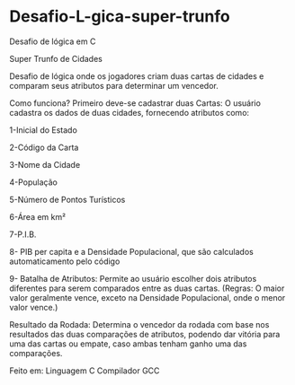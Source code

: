 # Desafio-L-gica-super-trunfo
Desafio de lógica em C 

Super Trunfo de Cidades

Desafio de lógica onde os jogadores criam duas cartas de cidades e comparam seus atributos para determinar um vencedor.

Como funciona?
Primeiro deve-se cadastrar duas Cartas: O usuário cadastra os dados de duas cidades, fornecendo atributos como:

1-Inicial do Estado

2-Código da Carta

3-Nome da Cidade

4-População

5-Número de Pontos Turísticos

6-Área em km²

7-P.I.B.

8- PIB per capita e a Densidade Populacional, que são calculados automaticamento pelo código

9- Batalha de Atributos: Permite ao usuário escolher dois atributos diferentes para serem comparados entre as duas cartas.
(Regras: O maior valor geralmente vence, exceto na Densidade Populacional, onde o menor valor vence.)

Resultado da Rodada: Determina o vencedor da rodada com base nos resultados das duas comparações de atributos, podendo dar vitória para uma das cartas ou empate, caso ambas tenham ganho uma das comparações.

Feito em:
Linguagem C 
Compilador GCC
